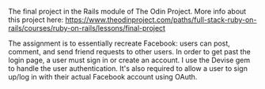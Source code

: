 The final project in the Rails module of The Odin Project. More info about this project here: https://www.theodinproject.com/paths/full-stack-ruby-on-rails/courses/ruby-on-rails/lessons/final-project

The assignment is to essentially recreate Facebook: users can post, comment, and send friend requests to other users. In order to get past the login page, a user must sign in or create an account. I use the Devise gem to handle the user authentication. It's also required to allow a user to sign up/log in with their actual Facebook account using OAuth.